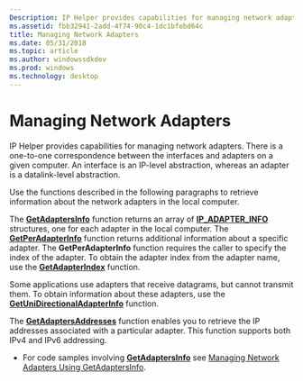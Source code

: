 ```yaml
---
Description: IP Helper provides capabilities for managing network adapters. There is a one-to-one correspondence between the interfaces and adapters on a given computer. An interface is an IP-level abstraction, whereas an adapter is a datalink-level abstraction.
ms.assetid: fbb32941-2add-4f74-90c4-1dc1bfebd64c
title: Managing Network Adapters
ms.date: 05/31/2018
ms.topic: article
ms.author: windowssdkdev
ms.prod: windows
ms.technology: desktop
---
```


# Managing Network Adapters

IP Helper provides capabilities for managing network adapters. There is a one-to-one correspondence between the interfaces and adapters on a given computer. An interface is an IP-level abstraction, whereas an adapter is a datalink-level abstraction.

Use the functions described in the following paragraphs to retrieve information about the network adapters in the local computer.

The [**GetAdaptersInfo**](/windows/win32/Iphlpapi/nf-iphlpapi-getadaptersinfo?branch=master) function returns an array of [**IP\_ADAPTER\_INFO**](/windows/win32/Iptypes/ns-iptypes-_ip_adapter_info?branch=master) structures, one for each adapter in the local computer. The [**GetPerAdapterInfo**](/windows/win32/Iphlpapi/nf-iphlpapi-getperadapterinfo?branch=master) function returns additional information about a specific adapter. The **GetPerAdapterInfo** function requires the caller to specify the index of the adapter. To obtain the adapter index from the adapter name, use the [**GetAdapterIndex**](/windows/win32/Iphlpapi/nf-iphlpapi-getadapterindex?branch=master) function.

Some applications use adapters that receive datagrams, but cannot transmit them. To obtain information about these adapters, use the [**GetUniDirectionalAdapterInfo**](/windows/win32/Iphlpapi/nf-iphlpapi-getunidirectionaladapterinfo?branch=master) function.

The [**GetAdaptersAddresses**](/windows/win32/Iphlpapi/nf-iphlpapi-getadaptersaddresses?branch=master) function enables you to retrieve the IP addresses associated with a particular adapter. This function supports both IPv4 and IPv6 addressing.

-   For code samples involving [**GetAdaptersInfo**](/windows/win32/Iphlpapi/nf-iphlpapi-getadaptersinfo?branch=master) see [Managing Network Adapters Using GetAdaptersInfo](managing-network-adapters-using-getadaptersinfo.md).

 

 



